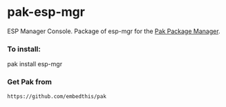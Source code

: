 pak-esp-mgr
===

ESP Manager Console.  Package of esp-mgr for the [Pak Package Manager](https://github.com/embedthis/pak).

### To install:

pak install esp-mgr

### Get Pak from

    https://github.com/embedthis/pak
